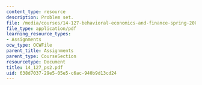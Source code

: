 ```yaml
---
content_type: resource
description: Problem set.
file: /media/courses/14-127-behavioral-economics-and-finance-spring-2004/638d703729e505e5c6ac940b9d13cd24_14_127_ps2.pdf
file_type: application/pdf
learning_resource_types:
- Assignments
ocw_type: OCWFile
parent_title: Assignments
parent_type: CourseSection
resourcetype: Document
title: 14_127_ps2.pdf
uid: 638d7037-29e5-05e5-c6ac-940b9d13cd24
---
```

